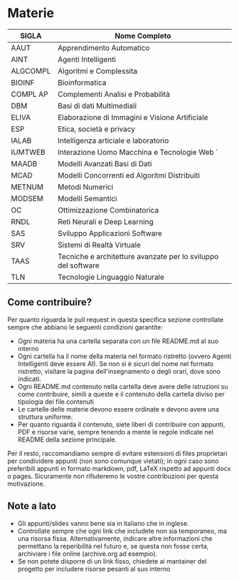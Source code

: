 # Materie

| SIGLA    | Nome Completo                                                 |
|----------|---------------------------------------------------------------|
| AAUT     | Apprendimento Automatico                                      |
| AINT     | Agenti Intelligenti                                           |
| ALGCOMPL | Algoritmi e Complessita                                       |
| BIOINF   | Bioinformatica                                                |
| COMPL AP | Complementi Analisi e Probabilità                             |
| DBM      | Basi di dati Multimediali                                     |
| ELIVA    | Elaborazione di Immagini e Visione Artificiale                |
| ESP      | Etica, società e privacy                                      |
| IALAB    | Intelligenza articiale e laboratorio                          |
| IUMTWEB  | Interazione Uomo Macchina e Tecnologie Web `                  |
| MAADB    | Modelli Avanzati Basi di Dati                                 |
| MCAD     | Modelli Concorrenti ed Algoritmi Distribuiti                  |
| METNUM   | Metodi Numerici                                               |
| MODSEM   | Modelli Semantici                                             |
| OC       | Ottimizzazione Combinatorica                                  |
| RNDL     | Reti Neurali e Deep Learning                                  |
| SAS      | Sviluppo Applicazioni Software                                |
| SRV      | Sistemi di Realtà Virtuale                                    |
| TAAS     | Tecniche e architetture avanzate per lo sviluppo del software |
| TLN      | Tecnologie Linguaggio Naturale                                |

## Come contribuire?

Per quanto riguarda le pull request in questa specifica sezione controllate sempre che abbiano le seguenti
condizioni garantite:

* Ogni materia ha una cartella separata con un file README.md al suo interno
* Ogni cartella ha il nome della materia nel formato ristretto (ovvero Agenti Intelligenti deve essere AI). Se non si è sicuri del nome nel formato ristretto, visitare la pagina dell'insegnamento o degli orari, dove sono indicati.
* Ogni README.md contenuto nella cartella deve avere delle istruzioni su come contribuire, simili a queste e il contenuto della cartella diviso per tipologia dei file contenuti
* Le cartelle delle materie devono essere ordinate e devono avere una struttura uniforme.
* Per quanto riguarda il contenuto, siete liberi di contribuire con appunti, PDF e risorse varie, sempre tenendo a mente le regole indicate nel README della sezione principale.

Per il resto, raccomandiamo sempre di evitare estensioni di files proprietari per condividere appunti (non sono comunque vietati); in ogni caso sono preferibili appunti in formato markdown, pdf, LaTeX rispetto ad appunti docx o pages. Sicuramente non rifiuteremo le vostre contribuzioni per questa motivazione.

## Note a lato

* Gli appunti/slides vanno bene sia in italiano che in inglese.
* Controllate sempre che ogni link che includete non sia temporaneo, ma una risorsa fissa. Alternativamente, indicare altre informazioni che permettano la reperibilità nel futuro e, se questa non fosse certa, archiviare i file online (archive.org ad esempio).
* Se non potete disporre di un link fisso, chiedete ai mantainer del progetto per includere risorse pesanti al suo interno
